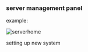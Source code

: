 <h3> server management panel </h3> 

example: 


![serverhome](https://github.com/quarzasiphix/server-setup/blob/master/images/home%20-%20manager.png?raw=true)




setting up new system
